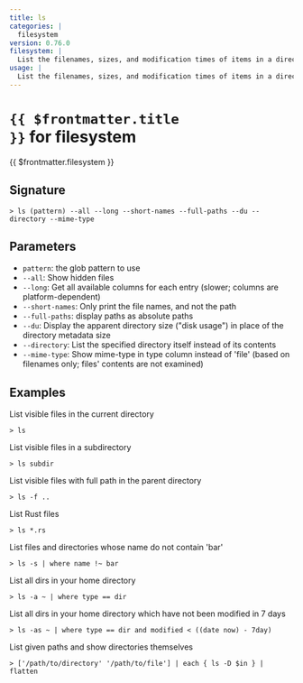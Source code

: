 ```yaml
---
title: ls
categories: |
  filesystem
version: 0.76.0
filesystem: |
  List the filenames, sizes, and modification times of items in a directory.
usage: |
  List the filenames, sizes, and modification times of items in a directory.
---
```


# <code>{{ $frontmatter.title }}</code> for filesystem

<div class='command-title'>{{ $frontmatter.filesystem }}</div>

## Signature

```> ls (pattern) --all --long --short-names --full-paths --du --directory --mime-type```

## Parameters

 -  `pattern`: the glob pattern to use
 -  `--all`: Show hidden files
 -  `--long`: Get all available columns for each entry (slower; columns are platform-dependent)
 -  `--short-names`: Only print the file names, and not the path
 -  `--full-paths`: display paths as absolute paths
 -  `--du`: Display the apparent directory size ("disk usage") in place of the directory metadata size
 -  `--directory`: List the specified directory itself instead of its contents
 -  `--mime-type`: Show mime-type in type column instead of 'file' (based on filenames only; files' contents are not examined)

## Examples

List visible files in the current directory
```shell
> ls
```

List visible files in a subdirectory
```shell
> ls subdir
```

List visible files with full path in the parent directory
```shell
> ls -f ..
```

List Rust files
```shell
> ls *.rs
```

List files and directories whose name do not contain 'bar'
```shell
> ls -s | where name !~ bar
```

List all dirs in your home directory
```shell
> ls -a ~ | where type == dir
```

List all dirs in your home directory which have not been modified in 7 days
```shell
> ls -as ~ | where type == dir and modified < ((date now) - 7day)
```

List given paths and show directories themselves
```shell
> ['/path/to/directory' '/path/to/file'] | each { ls -D $in } | flatten
```

